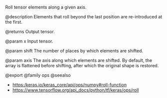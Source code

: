 Roll tensor elements along a given axis.

@description
Elements that roll beyond the last position are re-introduced at the first.

@returns
    Output tensor.

@param x
Input tensor.

@param shift
The number of places by which elements are shifted.

@param axis
The axis along which elements are shifted. By default, the
array is flattened before shifting, after which the original
shape is restored.

@export
@family ops
@seealso
+ <https:/keras.io/keras_core/api/ops/numpy#roll-function>
+ <https://www.tensorflow.org/api_docs/python/tf/keras/ops/roll>
